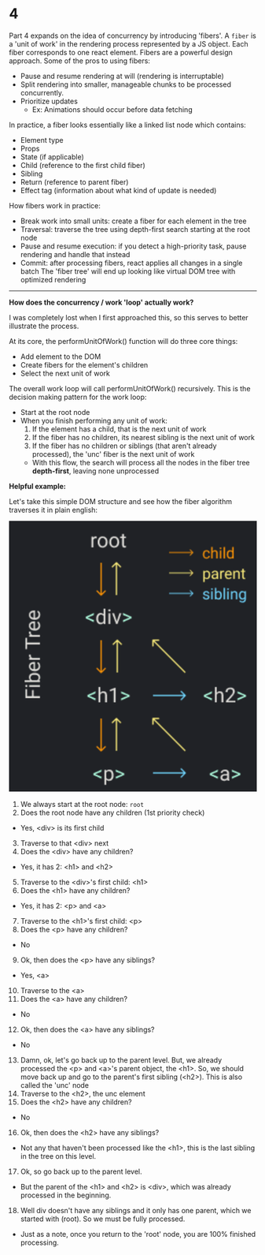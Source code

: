 # 4

Part 4 expands on the idea of concurrency by introducing 'fibers'. A `fiber` is a 'unit of work' in the rendering process represented by a JS object. Each fiber corresponds to one react element. Fibers are a powerful design approach. Some of the pros to using fibers:
- Pause and resume rendering at will (rendering is interruptable)
- Split rendering into smaller, manageable chunks to be processed concurrently.
- Prioritize updates
  - Ex: Animations should occur before data fetching

In practice, a fiber looks essentially like a linked list node which contains:
- Element type
- Props
- State (if applicable)
- Child (reference to the first child fiber)
- Sibling
- Return (reference to parent fiber)
- Effect tag (information about what kind of update is needed)

How fibers work in practice:
- Break work into small units: create a fiber for each element in the tree
- Traversal: traverse the tree using depth-first search starting at the root node
- Pause and resume execution: if you detect a high-priority task, pause rendering and handle that instead
- Commit: after processing fibers, react applies all changes in a single batch
The 'fiber tree' will end up looking like virtual DOM tree with optimized rendering

---

**How does the concurrency / work 'loop' actually work?**

I was completely lost when I first approached this, so this serves to better illustrate the process.

At its core, the performUnitOfWork() function will do three core things:
- Add element to the DOM
- Create fibers for the element's children
- Select the next unit of work

The overall work loop will call performUnitOfWork() recursively. This is the decision making pattern for the work loop:
- Start at the root node
- When you finish performing any unit of work:
  1. If the element has a child, that is the next unit of work
  2. If the fiber has no children, its nearest sibling is the next unit of work
  3. If the fiber has no children or siblings (that aren't already processed), the 'unc' fiber is the next unit of work
  - With this flow, the search will process all the nodes in the fiber tree **depth-first**, leaving none unprocessed

**Helpful example:**

Let's take this simple DOM structure and see how the fiber algorithm traverses it in plain english:

<img src="./supplementary_imgs//fiber_tree.png">

1. We always start at the root node: `root`
2. Does the root node have any children (1st priority check)
  - Yes, &lt;div&gt; is its first child
3. Traverse to that &lt;div&gt; next
4. Does the &lt;div&gt; have any children?
  - Yes, it has 2: &lt;h1&gt; and &lt;h2&gt;
5. Traverse to the &lt;div&gt;'s first child: &lt;h1&gt;
6. Does the &lt;h1&gt; have any children?
  - Yes, it has 2: &lt;p&gt; and &lt;a&gt;
7. Traverse to the &lt;h1&gt;'s first child: &lt;p&gt;
8. Does the &lt;p&gt; have any children?
 - No
9. Ok, then does the &lt;p&gt; have any siblings?
  - Yes, &lt;a&gt;
10. Traverse to the &lt;a&gt;
11. Does the &lt;a&gt; have any children?
  - No
12. Ok, then does the &lt;a&gt; have any siblings?
  - No
13. Damn, ok, let's go back up to the parent level. But, we already processed the &lt;p&gt; and &lt;a&gt;'s parent object, the &lt;h1&gt;. So, we should move back up and go to the parent's first sibling (&lt;h2&gt;). This is also called the 'unc' node
14. Traverse to the &lt;h2&gt;, the unc element
15. Does the &lt;h2&gt; have any children?
  - No
16. Ok, then does the &lt;h2&gt; have any siblings?
  - Not any that haven't been processed like the &lt;h1&gt;, this is the last sibling in the tree on this level.
17. Ok, so go back up to the parent level.
  - But the parent of the &lt;h1&gt; and &lt;h2&gt; is &lt;div&gt;, which was already processed in the beginning.
18. Well div doesn't have any siblings and it only has one parent, which we started with (root). So we must be fully processed.
  - Just as a note, once you return to the 'root' node, you are 100% finished processing.